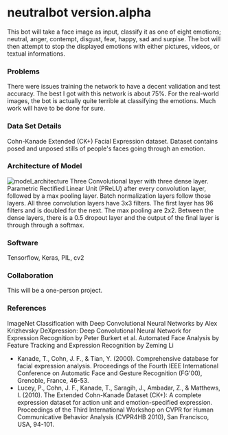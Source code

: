 # neutralbot version.alpha
This bot will take a face image as input, classify it as one of eight emotions; neutral, anger, contempt, disgust, fear, happy, sad and surpise. 
The bot will then attempt to stop the displayed emotions with either pictures, videos, or textual informations. 
### Problems
There were issues training the network to have a decent validation and test accuracy. The best I got with this network is about 75%. For the real-world images, the bot is actually quite terrible at classifying the emotions. Much work will have to be done for sure.
### Data Set Details
Cohn-Kanade Extended (CK+) Facial Expression dataset. Dataset contains posed and unposed stills of people's faces going through an emotion. 
### Architecture of Model
![model_architecture](https://user-images.githubusercontent.com/43867207/50037716-2431d880-ffda-11e8-91db-73b4326a752c.png)
Three Convolutional layer with three dense layer. Parametric Rectified Linear Unit (PReLU) after every convolution layer, followed by a max pooling layer. Batch normalization layers follow those layers. All three convolution layers have 3x3 filters. The first layer has 96 filters and is doubled for the next. The max pooling are 2x2. 
Between the dense layers, there is a 0.5 dropout layer and the output of the final layer is through through a softmax.  
### Software
Tensorflow, Keras, PIL, cv2 
### Collaboration
This will be a one-person project. 
### References
ImageNet Classification with Deep Convolutional Neural Networks by Alex Krizhevsky
DeXpression: Deep Convolutional Neural Network for Expression Recognition by Peter Burkert et al.
Automated Face Analysis by Feature Tracking and Expression Recognition by Zeming Li

- Kanade, T., Cohn, J. F., & Tian, Y. (2000). Comprehensive database for facial expression analysis. Proceedings of the Fourth IEEE International Conference on Automatic Face and Gesture Recognition (FG'00), Grenoble, France, 46-53.
- Lucey, P., Cohn, J. F., Kanade, T., Saragih, J., Ambadar, Z., & Matthews, I. (2010). The Extended Cohn-Kanade Dataset (CK+): A complete expression dataset for action unit and emotion-specified expression. Proceedings of the Third International Workshop on CVPR for Human Communicative Behavior Analysis (CVPR4HB 2010), San Francisco, USA, 94-101.
